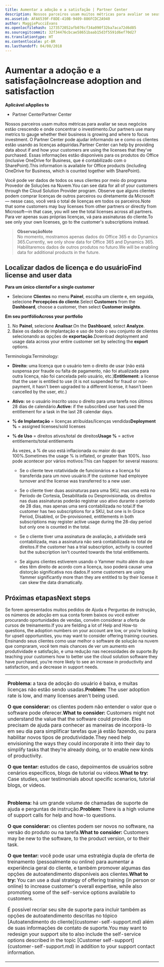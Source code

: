 ```yaml
---
title: Aumentar a adoção e a satisfação | Partner Center
description: Nossos parceiros usam muitos métricas para avaliar se seus negócios estão crescendo e onde concentrar o investimento. O Partner Center pode ajudar informando se e como os clientes estão usando as licenças adquiridas.
ms.assetid: AFA6539F-F8DE-410B-9409-886FCDC2A940
author: MaggiePucciEvans
ms.openlocfilehash: 1273572052afb076cf34a090f32ba7aca72d6d85
ms.sourcegitcommit: 32f34476cbcae58651baab15d3f5591d6ef70d27
ms.translationtype: HT
ms.contentlocale: pt-BR
ms.lasthandoff: 04/08/2018
---
```

# <a name="increase-adoption-and-satisfaction"></a><span data-ttu-id="22dbd-104">Aumentar a adoção e a satisfação</span><span class="sxs-lookup"><span data-stu-id="22dbd-104">Increase adoption and satisfaction</span></span>

**<span data-ttu-id="22dbd-105">Aplicável a</span><span class="sxs-lookup"><span data-stu-id="22dbd-105">Applies to</span></span>**

-  <span data-ttu-id="22dbd-106">Partner Center</span><span class="sxs-lookup"><span data-stu-id="22dbd-106">Partner Center</span></span>

<span data-ttu-id="22dbd-107">Nossos parceiros usam muitos métricas para avaliar se seus negócios estão crescendo e onde concentrar o investimento.</span><span class="sxs-lookup"><span data-stu-id="22dbd-107">Our partners use many metrics to gauge whether their business is growing and where to focus investment.</span></span> <span data-ttu-id="22dbd-108">O Partner Center pode ajudar informando se e como os clientes estão usando as licenças adquiridas.</span><span class="sxs-lookup"><span data-stu-id="22dbd-108">Partner Center can help by providing data about if and how your customers are using the licenses that they've purchased.</span></span> <span data-ttu-id="22dbd-109">Essas informações estão disponíveis para os produtos do Office (inclusive OneDrive for Business, que é contabilizado com o SharePoint).</span><span class="sxs-lookup"><span data-stu-id="22dbd-109">This information is available for Office products (including OneDrive for Business, which is counted together with SharePoint).</span></span>

<span data-ttu-id="22dbd-110">Você pode ver dados de todos os seus clientes por meio do programa Provedor de Soluções na Nuvem.</span><span class="sxs-lookup"><span data-stu-id="22dbd-110">You can see data for all of your customers through the Cloud Solution Provider program.</span></span> <span data-ttu-id="22dbd-111">Observe que alguns clientes podem comprar licenças de outros parceiros ou diretamente da Microsoft — nesse caso, você verá o total de licenças em todos os parceiros.</span><span class="sxs-lookup"><span data-stu-id="22dbd-111">Note that some customers may buy licenses from other partners or directly from Microsoft—in that case, you will see the total licenses across all partners.</span></span> <span data-ttu-id="22dbd-112">Para ver apenas suas próprias licenças, vá para assinaturas do cliente.</span><span class="sxs-lookup"><span data-stu-id="22dbd-112">To see only your own licenses, go to the customer's subscriptions instead.</span></span>

>**<span data-ttu-id="22dbd-113">Observação</span><span class="sxs-lookup"><span data-stu-id="22dbd-113">Note</span></span>**<br> <span data-ttu-id="22dbd-114">No momento, mostramos apenas dados do Office 365 e do Dynamics 365.</span><span class="sxs-lookup"><span data-stu-id="22dbd-114">Currently, we only show data for Office 365 and Dynamics 365.</span></span> <span data-ttu-id="22dbd-115">Habilitaremos dados de outros produtos no futuro.</span><span class="sxs-lookup"><span data-stu-id="22dbd-115">We will be enabling data for additional products in the future.</span></span>

## <a name="find-license-and-user-data"></a><span data-ttu-id="22dbd-116">Localizar dados de licença e do usuário</span><span class="sxs-lookup"><span data-stu-id="22dbd-116">Find license and user data</span></span>


**<span data-ttu-id="22dbd-117">Para um único cliente</span><span class="sxs-lookup"><span data-stu-id="22dbd-117">For a single customer</span></span>**

-   <span data-ttu-id="22dbd-118">Selecione **Clientes** no menu **Painel**, escolha um cliente e, em seguida, selecione **Percepções do cliente**.</span><span class="sxs-lookup"><span data-stu-id="22dbd-118">Select **Customers** from the **Dashboard**, choose a customer, then select **Customer insights**.</span></span>

**<span data-ttu-id="22dbd-119">Em seu portfólio</span><span class="sxs-lookup"><span data-stu-id="22dbd-119">Across your portfolio</span></span>**

1.  <span data-ttu-id="22dbd-120">No **Painel**, selecione **Analisar**.</span><span class="sxs-lookup"><span data-stu-id="22dbd-120">On the **Dashboard**, select **Analyze**.</span></span>
2.  <span data-ttu-id="22dbd-121">Baixe os dados de implantação e uso de todo o seu conjunto de clientes selecionando as opções de **exportação**.</span><span class="sxs-lookup"><span data-stu-id="22dbd-121">Download deployment and usage data across your entire customer set by selecting the **export** options.</span></span>

<span data-ttu-id="22dbd-122">Terminologia:</span><span class="sxs-lookup"><span data-stu-id="22dbd-122">Terminology:</span></span>

-   <span data-ttu-id="22dbd-123">**Direito:** uma licença que o usuário tem o direito de usar (não está suspensa por fraude ou falta de pagamento, não foi atualizada para outra licença, não foi cancelada pelo usuário, etc.)</span><span class="sxs-lookup"><span data-stu-id="22dbd-123">**Entitlement:** a license that the user is entitled to use (it is not suspended for fraud or non-payment, it hasn't been upgraded to a different license, it hasn't been cancelled by the user, etc.)</span></span>

-   <span data-ttu-id="22dbd-124">**Ativo:** se o usuário inscrito usou o direito para uma tarefa nos últimos 28 dias de calendário.</span><span class="sxs-lookup"><span data-stu-id="22dbd-124">**Active:** if the subscribed user has used the entitlement for a task in the last 28 calendar days.</span></span>

-   <span data-ttu-id="22dbd-125">**% de Implantação** = licenças atribuídas/licenças vendidas</span><span class="sxs-lookup"><span data-stu-id="22dbd-125">**Deployment %** = assigned licenses/sold licenses</span></span>

-   <span data-ttu-id="22dbd-126">**% de Uso** = direitos ativos/total de direitos</span><span class="sxs-lookup"><span data-stu-id="22dbd-126">**Usage %** = active entitlements/total entitlements</span></span>

    <span data-ttu-id="22dbd-127">Às vezes, a % de uso está inflacionada ou maior do que 100%.</span><span class="sxs-lookup"><span data-stu-id="22dbd-127">Sometimes the usage % is inflated, or greater than 100%.</span></span> <span data-ttu-id="22dbd-128">Isso pode acontecer por vários motivos:</span><span class="sxs-lookup"><span data-stu-id="22dbd-128">This can happen for several reasons:</span></span>

    -   <span data-ttu-id="22dbd-129">Se o cliente teve rotatividade de funcionários e a licença foi transferida para um novo usuário.</span><span class="sxs-lookup"><span data-stu-id="22dbd-129">If the customer had employee turnover and the license was transferred to a new user.</span></span>

    -   <span data-ttu-id="22dbd-130">Se o cliente tiver duas assinaturas para uma SKU, mas uma está no Período de Cortesia, Desabilitada ou Desprovisionada, os direitos nas duas assinaturas poderão registrar uso ativo durante o período de 28 dias, mas apenas uma será contabilizada no total.</span><span class="sxs-lookup"><span data-stu-id="22dbd-130">If the customer has two subscriptions for a SKU, but one is In Grace Period, Disabled, or De-provisioned, entitlements in both subscriptions may register active usage during the 28-day period but only one is counted in the total.</span></span>

    -   <span data-ttu-id="22dbd-131">Se o cliente tiver uma assinatura de avaliação, a atividade será contabilizada, mas a assinatura não será contabilizada no total de direitos.</span><span class="sxs-lookup"><span data-stu-id="22dbd-131">If the customer has a trial subscription, activity is counted but the subscription isn't counted towards the total entitlements.</span></span>

    -   <span data-ttu-id="22dbd-132">Se alguns clientes estiverem usando o Yammer muito além do que eles têm direito de acordo com a licença, isso poderá causar uma distorção significativa nos dados.</span><span class="sxs-lookup"><span data-stu-id="22dbd-132">If some customers are using Yammer significantly more than they are entitled to by their license it can skew the data dramatically.</span></span>

## <a name="next-steps"></a><span data-ttu-id="22dbd-133">Próximas etapas</span><span class="sxs-lookup"><span data-stu-id="22dbd-133">Next steps</span></span>


<span data-ttu-id="22dbd-134">Se forem apresentados muitos pedidos de Ajuda e Perguntas de instrução, os números de adoção em sua conta forem baixos ou você estiver procurando oportunidades de vendas, convém considerar a oferta de cursos de treinamento.</span><span class="sxs-lookup"><span data-stu-id="22dbd-134">If you are fielding a lot of Help and How-to questions, the adoption numbers on your account are low, or you’re looking for upsell opportunities, you may want to consider offering training courses.</span></span> <span data-ttu-id="22dbd-135">Ensinando seus clientes como usar melhor o software de solução na nuvem que compraram, você tem mais chances de ver um aumento em produtividade e satisfação, e uma redução nas necessidades de suporte.</span><span class="sxs-lookup"><span data-stu-id="22dbd-135">By teaching your customers how to better use the cloud solution software they have purchased, you’re more likely to see an increase in productivity and satisfaction, and a decrease in support needs.</span></span>

<table>
<colgroup>
<col width="100%" />
</colgroup>
<tbody>
<tr class="odd">
<td><p><span data-ttu-id="22dbd-136"><strong>Problema:</strong> a taxa de adoção do usuário é baixa, e muitas licenças não estão sendo usadas.</span><span class="sxs-lookup"><span data-stu-id="22dbd-136"><strong>Problem:</strong> The user adoption rate is low, and many licenses aren't being used.</span></span></p>
<p><span data-ttu-id="22dbd-137"><strong>O que considerar:</strong> os clientes podem não entender o valor que o software pode oferecer.</span><span class="sxs-lookup"><span data-stu-id="22dbd-137"><strong>What to consider:</strong> Customers might not understand the value that the software could provide.</span></span> <span data-ttu-id="22dbd-138">Eles precisam de ajuda para conhecer as maneiras de incorporá-lo em seu dia para simplificar tarefas que já estão fazendo, ou para habilitar novos tipos de produtividade.</span><span class="sxs-lookup"><span data-stu-id="22dbd-138">They need help envisioning the ways they could incorporate it into their day to simplify tasks that they’re already doing, or to enable new kinds of productivity.</span></span></p>
<p><span data-ttu-id="22dbd-139"><strong>O que tentar:</strong> estudos de caso, depoimentos de usuários sobre cenários específicos, blogs de tutorial ou vídeos.</span><span class="sxs-lookup"><span data-stu-id="22dbd-139"><strong>What to try:</strong> Case studies, user testimonials about specific scenarios, tutorial blogs, or videos.</span></span></p></td>
</tr>
<tr class="even">
<td><p><span data-ttu-id="22dbd-140"><strong>Problema:</strong> há um grande volume de chamadas de suporte de ajuda e perguntas de instrução.</span><span class="sxs-lookup"><span data-stu-id="22dbd-140"><strong>Problem:</strong> There is a high volume of support calls for help and how-to questions.</span></span></p>
<p><span data-ttu-id="22dbd-141"><strong>O que considerar:</strong> os clientes podem ser novos no software, na versão do produto ou na tarefa.</span><span class="sxs-lookup"><span data-stu-id="22dbd-141"><strong>What to consider:</strong> Customers may be new to the software, to the product version, or to their task.</span></span></p>
<p><span data-ttu-id="22dbd-142"><strong>O que tentar:</strong> você pode usar uma estratégia dupla de oferta de treinamento (pessoalmente ou online) para aumentar a experiência geral do cliente, e também promover algumas das opções de autoatendimento disponíveis aos clientes.</span><span class="sxs-lookup"><span data-stu-id="22dbd-142"><strong>What to try:</strong> You can use a dual strategy of offering training (in person or online) to increase customer's overall expertise, while also promoting some of the self-service options available to customers.</span></span></p>
<p><span data-ttu-id="22dbd-143">É possível recriar seu site de suporte para incluir também as opções de autoatendimento descritas no tópico [Autoatendimento do cliente](customer-self-support.md) além de suas informações de contato de suporte.</span><span class="sxs-lookup"><span data-stu-id="22dbd-143">You may want to redesign your support site to also include the self-service options described in the topic [Customer self-support](customer-self-support.md) in addition to your support contact information.</span></span></p></td>
</tr>
</tbody>
</table>

 

 

 



